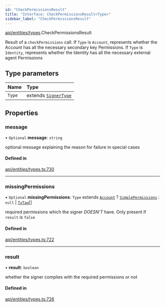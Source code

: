 ```yaml
---
id: "CheckPermissionsResult"
title: "Interface: CheckPermissionsResult<Type>"
sidebar_label: "CheckPermissionsResult"
---
```


[api/entities/types](../../../../../modules/API/Entities/Types/Types.md).CheckPermissionsResult

Result of a `checkPermissions` call. If `Type` is `Account`, represents whether the Account
  has all the necessary secondary key Permissions. If `Type` is `Identity`, represents whether the
  Identity has all the necessary external agent Permissions

## Type parameters

| Name | Type |
| :------ | :------ |
| `Type` | extends [`SignerType`](../../../../../enums/API/Entities/Types/SignerType/SignerType.md) |

## Properties

### message

• `Optional` **message**: `string`

optional message explaining the reason for failure in special cases

#### Defined in

[api/entities/types.ts:730](https://github.com/PolymeshAssociation/polymesh-sdk/blob/f8a937f04/src/api/entities/types.ts#L730)

___

### missingPermissions

• `Optional` **missingPermissions**: `Type` extends [`Account`](../../../../../enums/API/Entities/Types/SignerType/SignerType.md#account) ? [`SimplePermissions`](../SimplePermissions/SimplePermissions.md) : ``null`` \| [`TxTag`](../../../../../modules/Generated/Types/Types.md#txtag)[]

required permissions which the signer *DOESN'T* have. Only present if `result` is `false`

#### Defined in

[api/entities/types.ts:722](https://github.com/PolymeshAssociation/polymesh-sdk/blob/f8a937f04/src/api/entities/types.ts#L722)

___

### result

• **result**: `boolean`

whether the signer complies with the required permissions or not

#### Defined in

[api/entities/types.ts:726](https://github.com/PolymeshAssociation/polymesh-sdk/blob/f8a937f04/src/api/entities/types.ts#L726)
